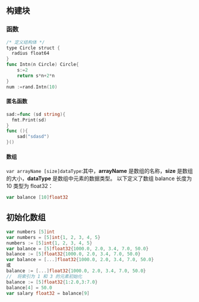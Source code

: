 ## 构建块
### 函数
```go
/* 定义结构体 */  
type Circle struct {  
  radius float64  
}
func Intn(n Circle) Circle{
	s:=2
	return s*n+2*n
}
num :=rand.Intn(10)
```
#### 匿名函数
```go
sad:=func (sd string){
  fmt.Print(sd)
}
func (){
	sad("sdasd")
}()
```
#### 数组
`var arrayName [size]dataType`:其中，**arrayName** 是数组的名称，**size** 是数组的大小，**dataType** 是数组中元素的数据类型。
以下定义了数组 balance 长度为 10 类型为 float32：
```go
var balance [10]float32
```
## 初始化数组
```go
var numbers [5]int
var numbers = [5]int{1, 2, 3, 4, 5}
numbers := [5]int{1, 2, 3, 4, 5}
var balance = [5]float32{1000.0, 2.0, 3.4, 7.0, 50.0}
balance := [5]float32{1000.0, 2.0, 3.4, 7.0, 50.0}
var balance = [...]float32{1000.0, 2.0, 3.4, 7.0, 50.0}
或
balance := [...]float32{1000.0, 2.0, 3.4, 7.0, 50.0}
//  将索引为 1 和 3 的元素初始化
balance := [5]float32{1:2.0,3:7.0}
balance[4] = 50.0
var salary float32 = balance[9]

```
